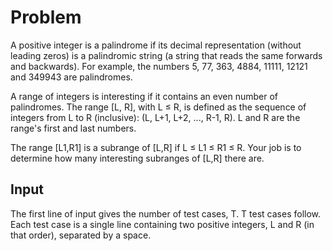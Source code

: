 # Problem

A positive integer is a palindrome if its decimal representation (without leading zeros) is a palindromic string (a string that reads the same forwards and backwards). For example, the numbers 5, 77, 363, 4884, 11111, 12121 and 349943 are palindromes.

A range of integers is interesting if it contains an even number of palindromes. The range [L, R], with L ≤ R, is defined as the sequence of integers from L to R (inclusive): (L, L+1, L+2, ..., R-1, R). L and R are the range's first and last numbers.

The range [L1,R1] is a subrange of [L,R] if L ≤ L1 ≤ R1 ≤ R. Your job is to determine how many interesting subranges of [L,R] there are.

## Input

The first line of input gives the number of test cases, T. T test cases follow. Each test case is a single line containing two positive integers, L and R (in that order), separated by a space.
